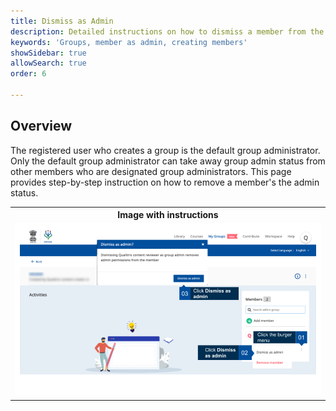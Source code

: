 ```yaml
---
title: Dismiss as Admin
description: Detailed instructions on how to dismiss a member from the admin status
keywords: 'Groups, member as admin, creating members'
showSidebar: true
allowSearch: true
order: 6

---
```


## Overview

The registered user who creates a group is the default group administrator. Only the default group administrator can take away group admin status from other members who are designated group administrators. This page provides step-by-step instruction on how to remove a  member's the admin status.

<table>
  <tr>
    <th style="width:35%;">Image with instructions</th>
 </tr>
 <tr>
  <td><img src="../images/groups/dismiss-admin/dismissadmin1.png"></td>
  </tr>
  </table>

